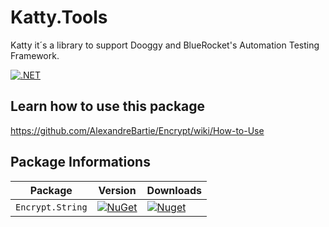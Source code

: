 # Katty.Tools
Katty it´s a library to support Dooggy and BlueRocket's Automation Testing Framework.

[![.NET](https://github.com/AlexandreBartie/Katty.Tools/actions/workflows/dotnet.yml/badge.svg)](https://github.com/AlexandreBartie/Katty.Tools/actions/workflows/dotnet.yml)

## Learn how to use this package
https://github.com/AlexandreBartie/Encrypt/wiki/How-to-Use

## Package Informations

| Package |  Version | Downloads |
| ------- | ----- | ----- |
| `Encrypt.String` | [![NuGet](https://img.shields.io/nuget/v/Encrypt.String.svg)](https://nuget.org/packages/Encrypt.String) | [![Nuget](https://img.shields.io/nuget/dt/Encrypt.String.svg)](https://nuget.org/packages/Encrypt.String) |